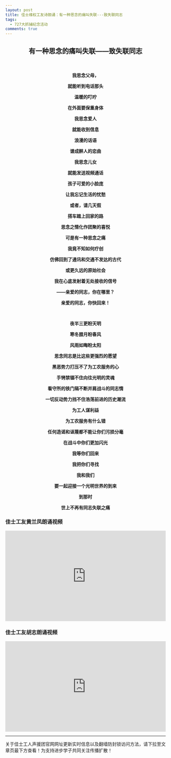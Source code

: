 ```yaml
---
layout: post
title: 佳士维权工友诗朗诵：有一种思念的痛叫失联---致失联同志
tags:
  - 727大抓捕纪念活动
comments: true
---
```


<h2><p align="center">有一种思念的痛叫失联——致失联同志</p></h2>
<br/>
<p align="center"><strong>我思念父母，</strong></p>
<p align="center"><strong>就能听到电话那头</strong></p>
<p align="center"><strong>温暖的叮咛</strong></p>
<p align="center"><strong>在外面要保重身体</strong></p>
<p align="center"><strong>我思念爱人</strong></p>
<p align="center"><strong>就能收到信息</strong></p>
<p align="center"><strong>浪漫的话语</strong></p>
<p align="center"><strong>谱成醉人的恋曲</strong></p>
<p align="center"><strong>我思念儿女</strong></p>
<p align="center"><strong>就能发送视频通话</strong></p>
<p align="center"><strong>孩子可爱的小脸庞</strong></p>
<p align="center"><strong>让我忘记生活的忧愁</strong></p>
<p align="center"><strong>或者，请几天假</strong></p>
<p align="center"><strong>搭车踏上回家的路</strong></p>
<p align="center"><strong>思念之情化作团聚的喜悦</strong></p>
<p align="center"><strong>可是有一种思念之痛</strong></p>
<p align="center"><strong>我竟不知如何疗创</strong></p>
<p align="center"><strong>仿佛回到了通讯和交通不发达的古代</strong></p>
<p align="center"><strong>或更久远的原始社会</strong></p>
<p align="center"><strong>我在心底发射着无处接收的信号</strong></p>
<p align="center"><strong>——亲爱的同志，你在哪里？</strong></p>
<p align="center"><strong>亲爱的同志，你快回来！</strong></p>
<br/>
<p align="center"><strong>夜半三更盼天明</strong></p>
<p align="center"><strong>寒冬腊月盼春风</strong></p>
<p align="center"><strong>风雨如晦盼太阳</strong></p>
<p align="center"><strong>思念同志是比这些更强烈的愿望</strong></p>
<p align="center"><strong>黑恶势力打压不了为工农服务的心</strong></p>
<p align="center"><strong>手铐禁锢不住向往光明的灵魂</strong></p>
<p align="center"><strong>看守所的铁门隔不断并肩战斗的同志情</strong></p>
<p align="center"><strong>一切反动势力挡不住浩荡前进的历史潮流 </strong></p>
<p align="center"><strong>为工人谋利益</strong></p>
<p align="center"><strong>为工农服务有什么错</strong></p>
<p align="center"><strong>任何造谣和诬蔑都不能让你们污损分毫</strong></p>
<p align="center"><strong>在战斗中你们更加闪光 </strong></p>
<p align="center"><strong>我等你们回来</strong></p>
<p align="center"><strong>我把你们寻找</strong></p>
<p align="center"><strong>我和我们</strong></p>
<p align="center"><strong>要一起迎接一个光明世界的到来</strong></p>
<p align="center"><strong>到那时</strong></p>
<p align="center"><strong>世上不再有同志失联之痛</strong></p>

### 佳士工友黄兰凤朗诵视频
<div style="width: 100%; height: 0px; position: relative; padding-bottom: 56.250%;"><iframe src="https://streamable.com/s/g0lxa/duabw" frameborder="0" width="100%" height="100%" allowfullscreen style="width: 100%; height: 100%; position: absolute;"></iframe></div>

### 佳士工友胡志朗诵视频
<div style="width: 100%; height: 0px; position: relative; padding-bottom: 56.250%;"><iframe src="https://streamable.com/s/81yih/uaxiv" frameborder="0" width="100%" height="100%" allowfullscreen style="width: 100%; height: 100%; position: absolute;"></iframe></div>

---
关于佳士工人声援团官网网址更新实时信息以及翻墙防封锁访问方法，请下拉至文章页最下方查看！为支持进步学子共同关注传播扩散！
